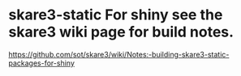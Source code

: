 # skare3-static  For shiny see the skare3 wiki page for build notes.

https://github.com/sot/skare3/wiki/Notes:-building-skare3-static-packages-for-shiny
